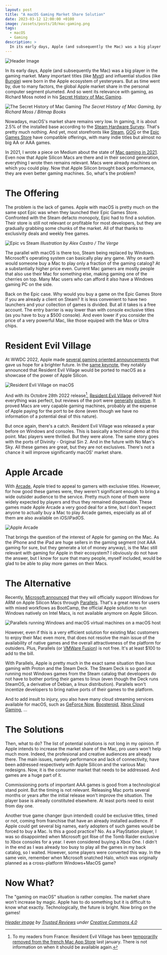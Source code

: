 ```yaml
---
layout: post
title: "A macOS Gaming Market Share Solution"
date: 2023-03-12 12:00:00 +0100
image: /assets/posts/10/mac-gaming.png
tags:
  - macOS
  - Gaming
description: >
  In its early days, Apple (and subsequently the Mac) was a big player in the gaming market. But as time went by, the global Apple market share in the personal computer segment plumeted. And so went its relevance with gaming. In this post, I discuss the issues Apple is facing in the desktop gaming market and potential solutions that in my humble opinion could improve the situation.
---
```


![Header Image](/assets/posts/10/mac-gaming.png)

In its early days, Apple (and subsequently the Mac) was a big player in the gaming market. Many important titles (like [Myst](https://en.wikipedia.org/wiki/Myst)) and influential studios (like [Bungie](https://en.wikipedia.org/wiki/Bungie)) were born in the Apple ecosystem of yesteryears. But as time went by, due to many factors, the global Apple market share in the personal computer segment plumeted. And so went its relevance with gaming, as Richard Moss noted in his [Secret History of Mac Gaming](https://www.bitmapbooks.com/collections/all-books/products/the-secret-history-of-mac-gaming-expanded-edition).

![The Secret History of Mac Gaming](/assets/posts/10/secret-history-of-mac-gaming.png)
_The Secret History of Mac Gaming, by Richard Moss / Bitmap Books_

Nowadays, macOS's market share remains very low. In gaming, it is about 2.5% of the installed base according to the [Steam Hardware Survey](https://store.steampowered.com/hwsurvey). That's pretty much nothing. And yet, most storefronts like [Steam](https://store.steampowered.com/), [GOG](https://www.gog.com/) or the [Epic Games Store](https://store.epicgames.com/) have compatible offerings, with many indie titles but almost no big AA or AAA games.

In 2021, I wrote a piece on Medium about the state of [Mac gaming in 2021](https://chsxf.medium.com/gaming-on-a-mac-in-2021-e59bcc7c94eb). Even now that Apple Silicon Macs are there and in their second generation, everything I wrote then remains relevant. Macs were already machines on which you could play. Now that Apple Silicon brought back performance, they are even better gaming machines. So, what's the problem?

# The Offering

The problem is the lack of games. Apple with macOS is pretty much on the same spot Epic was when they launched their Epic Games Store. Confronted with the Steam defacto monopoly, Epic had to find a solution. Their store is still not relevant or profitable for most developers, but they are gradually grabbing some chunks of the market. All of that thanks to exclusivity deals and weekly free games.

![Epic vs Steam](/assets/posts/10/epic-steam.png)
_Illustration by Alex Castro / The Verge_

The parallel with macOS is there too, Steam being replaced by Windows. Microsoft's operating system can basically play any game. Why on earth would someone buy a Mac to play only a fraction of the gaming catalog? At a substantially higher price even. Current Mac gamers are mostly people that also use their Mac for something else, making gaming one of the cherries on top. Many Mac users who can afford it also have a Windows gaming PC on the side.

Back on the Epic case. Why would you buy a game on the Epic Games Store if you are already a client on Steam? It is less convenient to have two launchers and your collection of games is divided. But all it takes is a free account. The entry barrier is way lower than with console exclusive titles (as you have to buy a $500 console). And even lower if you consider the price of a very powerful Mac, like those equiped with the Max or Ultra chips.

# Resident Evil Village

At WWDC 2022, Apple made [several gaming oriented announcements](https://twitter.com/chsxf/status/1534278771976441856) that gave us hope for a brighter future. In the [same keynote](https://www.youtube.com/live/q5D55G7Ejs8?t=4870), they notably announced that Resident Evil Village would be ported to macOS as a showcase of the power of Apple Silicon.

![Resident Evil Village on macOS](/assets/posts/10/resident-evil-village.jpeg)

And with its Octobre 28th 2022 release[^1], [Resident Evil Village](https://apps.apple.com/app/resident-evil-village/id1640627334) delivered! Not everything was perfect, but reviews of the port were [generally](https://www.youtube.com/watch?v=-_OkjC_xJR4) [positive](https://www.youtube.com/watch?v=6iXx9lfe62w). It proved Macs are very capable gaming machines, probably at the expense of Apple paying for the port to be done (even though we have no information of a potential deal of this nature).

But once again, there's a catch. Resident Evil Village was released a year before on Windows and consoles. This is basically a technical demo at this point. Mac players were thrilled. But they were alone. The same story goes with the ports of Divinity - Original Sin 2. And in the future with No Man's Sky. All these games are great, but they are not exclusives. There's not a chance it will improve significantly macOS' market share.

# Apple Arcade

With [Arcade](https://www.apple.com/apple-arcade/), Apple tried to appeal to gamers with exclusive titles. However, for how good these games were, they weren't significant enough to bring a wide outsider audience to the service. Pretty much none of them were widely expected by players and thus they remained dispensable. These games made Apple Arcade a very good deal for a time, but I don't expect anyone to actually buy a Mac to play Arcade games, especially as all of them are also available on iOS/iPadOS.

![Apple Arcade](/assets/posts/10/apple-arcade.jpg)

That brings the question of the interest of Apple for gaming on the Mac. As the iPhone and the iPad are huge sellers in the gaming segment (not AAA gaming for sure, but they generate a lot of money anyway), is the Mac still relevant with gaming for Apple in their ecosystem? I obviously do not have the answer, but I know for sure that many people, myself included, would be glad to be able to play more games on their Macs.

# The Alternative

Recently, [Microsoft announced](https://support.microsoft.com/en-us/windows/options-for-using-windows-11-with-mac-computers-with-apple-m1-and-m2-chips-cd15fd62-9b34-4b78-b0bc-121baa3c568c) that they will officially support Windows for ARM on Apple Silicon Macs through [Parallels](https://www.parallels.com). That's a great news for users with mixed workflows as BootCamp, the official Apple solution to run Windows natively on Intel Macs, is not available anymore on Apple Silicon.

![Parallels running Windows and macOS virtual machines on a macOS host](/assets/posts/10/parallels.jpg)

However, even if this is a very efficient solution for existing Mac customers to enjoy their Mac even more, that does not resolve the main issue of the availability of native games and the overall attractiveness of the platform for outsiders. Plus, Parallels (or [VMWare Fusion](https://www.vmware.com/products/fusion.html)) is not free. It's at least $100 to add to the bill.

With Parallels, Apple is pretty much in the exact same situation than linux gaming with Proton and the Steam Deck. The Steam Deck is so good at running most Windows games from the Steam catalog that developers do not have to bother porting their games to linux (even though the Deck runs SteamOS, a derivative of Debian, a linux distribution). Parallels won't incentize developers to bring native ports of their games to the platform.

And to add insult to injury, you also have many cloud streaming services available for macOS, such as [GeForce Now](https://www.nvidia.com/en-us/geforce-now/), [Boosteroid](https://boosteroid.com/), [Xbox Cloud Gaming](https://www.xbox.com/en-US/cloud-gaming?xr=shellnav), ...

# The Solutions

Then, what to do? The list of potential solutions is not long in my opinion. If Apple intends to increase the market share of the Mac, pro users won't help much more. Indeed, the profesional and creative audiences are already there. The main issues, namely performance and lack of connectivity, have been addressed respectively with Apple Silicon and the various Mac redesigns. Now, it is the consumer market that needs to be addressed. And games are a huge part of it.

Commissioning ports of important AAA games is good from a technological stand point. But the timing is not relevant. Releasing Mac ports several months or years after the initial release won't improve the situation. The player base is already constituted elsewhere. At least ports need to exist from day one.

Another true game changer (pun intended) could be exclusive titles, timed or not, coming from franchise that have an already installed audience. If Apple could get several big names, early adopters of such games would be forced to buy a Mac. Is this a good practice? No. As a PlayStation player, I was so disappointed when Microsoft got Rise of the Tomb Raider exclusive to Xbox consoles for a year. I even considered buying a Xbox One. I didn't in the end as I was already too busy to play all the games in my back catalog, so I waited. However, some players were converted this way. In the same vein, remember when Microsoft snatched Halo, which was originally planned as a cross-platform Windows+MacOS game?

# Now What?

The "gaming on macOS" situation is rather complex. The market share won't increase by magic. Apple has to do something but it is difficult to know what exactly. Technologically, the future is bright. Now bring on the games!

_[Header image](https://www.trustedreviews.com/wp-content/uploads/sites/54/2023/01/Mac-Mini-M2-4-920x517.jpg) by [Trusted Reviews](https://www.trustedreviews.com) under [Creative Commons 4.0](https://creativecommons.org/licenses/by-nc-nd/4.0/)_

[^1]: To my readers from France: Resident Evil Village has been [temporarilly removed from the french Mac App Store](https://iphoneaddict.fr/post/news-356341-resident-evil-village-disparait-temporairement-mac-app-store-france) last january. There is not information on when it should be available again.
